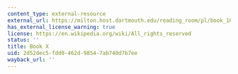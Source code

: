 ```yaml
---
content_type: external-resource
external_url: https://milton.host.dartmouth.edu/reading_room/pl/book_10/text.shtml
has_external_license_warning: true
license: https://en.wikipedia.org/wiki/All_rights_reserved
status: ''
title: Book X
uid: 2d52dec5-fdd0-462d-9854-7ab740d7b7ee
wayback_url: ''
---
```

